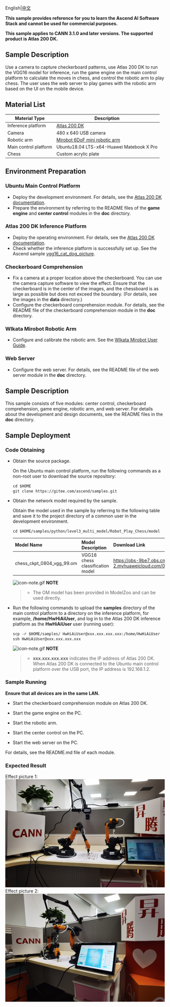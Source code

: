 English|[中文](README_CN.md)



**This sample provides reference for you to learn the Ascend AI Software Stack and cannot be used for commercial purposes.**

**This sample applies to CANN 3.1.0 and later versions. The supported product is Atlas 200 DK.**

## Sample Description
Use a camera to capture checkerboard patterns, use Atlas 200 DK to run the VGG16 model for inference, run the game engine on the main control platform to calculate the moves in chess, and control the robotic arm to play chess.
The user uses the web server to play games with the robotic arm based on the UI on the mobile device.

## Material List
| **Material Type**| **Description**                                                |
| ------------ | ------------------------------------------------------------ |
| Inference platform    | [Atlas 200 DK](https://www.hiascend.com/document/detail/en/Atlas200DKDeveloperKit/1013/environment/atlased_04_0001.html)|
| Camera      | 480 x 640 USB camera                                             |
| Robotic arm      | [Mirobot 6DoF mini robotic arm](https://www.wlkata.com/)|
| Main control platform    | Ubuntu18.04 LTS-x64-Huawei Matebook X Pro                    |
| Chess    | Custom acrylic plate                                                |

## Environment Preparation
### Ubuntu Main Control Platform
- Deploy the development environment. For details, see the [Atlas 200 DK documentation](https://www.hiascend.com/document/detail/en/Atlas200DKDeveloperKit/1013/environment/atlased_04_0001.html).
- Prepare the environment by referring to the README files of the **game engine** and **center control** modules in the **doc** directory.
### Atlas 200 DK Inference Platform
- Deploy the operating environment. For details, see the [Atlas 200 DK documentation](https://www.hiascend.com/document/detail/en/Atlas200DKDeveloperKit/1013/environment/atlased_04_0001.html).
- Check whether the inference platform is successfully set up. See the Ascend sample [vgg16_cat_dog_picture](https://gitee.com/ascend/samples/tree/master/python/level2_simple_inference/1_classification/vgg16_cat_dog_picture).
### Checkerboard Comprehension
- Fix a camera at a proper location above the checkerboard. You can use the camera capture software to view the effect. Ensure that the checkerboard is in the center of the images,
and the chessboard is as large as possible but does not exceed the boundary. (For details, see the images in the **data** directory.)
- Configure the checkerboard comprehension module. For details, see the README file of the checkerboard comprehension module in the **doc** directory.
### Wlkata Mirobot Robotic Arm
- Configure and calibrate the robotic arm. See the [Wlkata Mirobot User Guide](https://lin-nice.github.io/mirobot_gitbook/).
### Web Server
- Configure the web server. For details, see the README file of the web server module in the **doc** directory.

## Sample Description
This sample consists of five modules: center control, checkerboard comprehension, game engine, robotic arm, and web server. For details about the development and design documents, see the README files in the **doc** directory.

## Sample Deployment
### Code Obtaining
- Obtain the source package.

   On the Ubuntu main control platform, run the following commands as a non-root user to download the source repository:
    ```shell
    cd $HOME
    git clone https://gitee.com/ascend/samples.git
    ```

- Obtain the network model required by the sample.

    Obtain the model used in the sample by referring to the following table and save it to the project directory of a common user in the development environment.
    ```shell
    cd $HOME/samples/python/level3_multi_model/Robot_Play_Chess/model
    ```
    
    | **Model Name**             | **Model Description**           | **Download Link**                                            |
    | ------------------------- | ----------------------- | ------------------------------------------------------------ |
    | chess_ckpt_0804_vgg_99.om | VGG16 chess classification model | https://obs-9be7.obs.cn-east-2.myhuaweicloud.com/003_Atc_Models/AE/ATC%20Model/robot_play_chess/chess_ckpt_0804_vgg_99.om |

    ![](https://images.gitee.com/uploads/images/2020/1106/160652_6146f6a4_5395865.gif "icon-note.gif") **NOTE** 
    
   > - The OM model has been provided in ModelZoo and can be used directly.
   
- Run the following commands to upload the **samples** directory of the main control platform to a directory on the inference platform, for example, **/home/HwHiAiUser**, and log in to the Atlas 200 DK inference platform as the **HwHiAiUser** user (running user):
  
    ```shell
    scp -r $HOME/samples/ HwHiAiUser@xxx.xxx.xxx.xxx:/home/HwHiAiUser
    ssh HwHiAiUser@xxx.xxx.xxx.xxx 
    ```
   
    ![](https://images.gitee.com/uploads/images/2020/1106/160652_6146f6a4_5395865.gif "icon-note.gif") **NOTE**   
    
    > - **xxx.xxx.xxx.xxx** indicates the IP address of Atlas 200 DK. When Atlas 200 DK is connected to the Ubuntu main control platform over the USB port, the IP address is 192.168.1.2.

### Sample Running

**Ensure that all devices are in the same LAN.**

- Start the checkerboard comprehension module on Atlas 200 DK.

- Start the game engine on the PC.
  
- Start the robotic arm.

- Start the center control on the PC.

- Start the web server on the PC.

For details, see the README.md file of each module.


### Expected Result
Effect picture 1:
![IMG_20210916_111621](./doc/IMG_20210916_111735.jpg)
Effect picture 2:
![IMG_20210916_111735](./doc/IMG_20210916_111621.jpg)